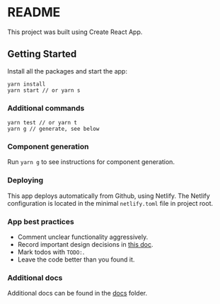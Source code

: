 # README

This project was built using Create React App.

## Getting Started

Install all the packages and start the app:

```
yarn install
yarn start // or yarn s
```

### Additional commands

```
yarn test // or yarn t
yarn g // generate, see below
```

### Component generation

Run `yarn g` to see instructions for component generation.

### Deploying

This app deploys automatically from Github, using Netlify. The Netlify configuration is located in the minimal `netlify.toml` file in project root.

### App best practices

- Comment unclear functionality aggressively.
- Record important design decisions in [this doc](./docs/decisions.md).
- Mark todos with `TODO:`.
- Leave the code better than you found it.

### Additional docs

Additional docs can be found in the [docs](./docs) folder.
